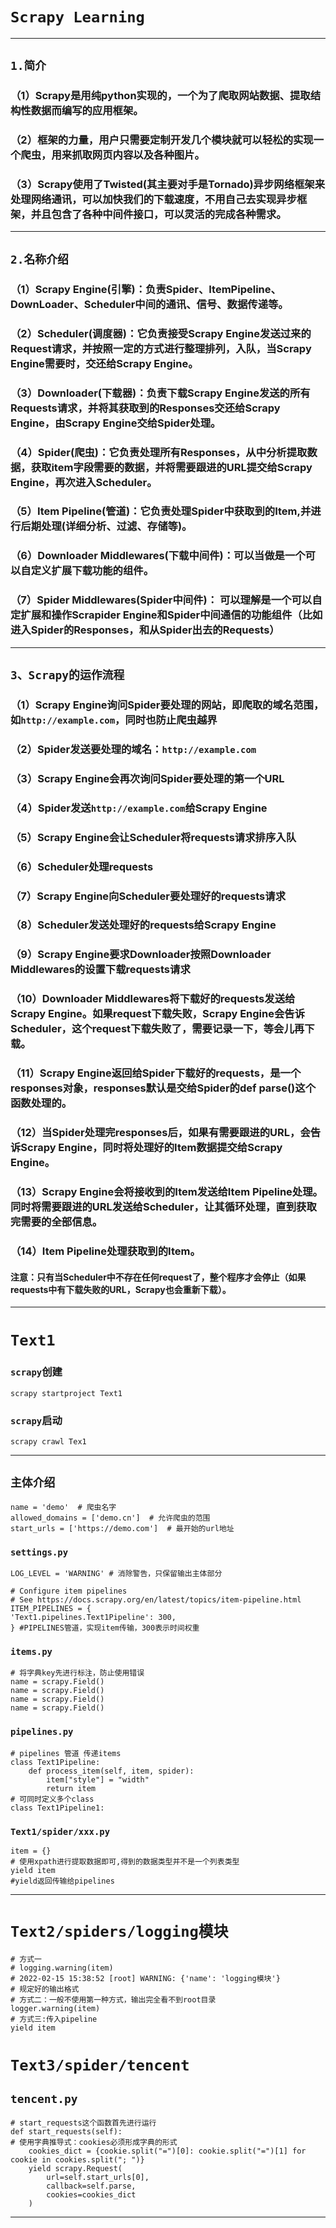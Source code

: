 # `Scrapy Learning`
****
## `1.简介`
### （1）Scrapy是用纯python实现的，一个为了爬取网站数据、提取结构性数据而编写的应用框架。
### （2）框架的力量，用户只需要定制开发几个模块就可以轻松的实现一个爬虫，用来抓取网页内容以及各种图片。
### （3）Scrapy使用了Twisted(其主要对手是Tornado)异步网络框架来处理网络通讯，可以加快我们的下载速度，不用自己去实现异步框架，并且包含了各种中间件接口，可以灵活的完成各种需求。
****
## `2.名称介绍`
### （1）Scrapy Engine(引擎)：负责Spider、ItemPipeline、DownLoader、Scheduler中间的通讯、信号、数据传递等。
### （2）Scheduler(调度器)：它负责接受Scrapy Engine发送过来的Request请求，并按照一定的方式进行整理排列，入队，当Scrapy Engine需要时，交还给Scrapy Engine。
### （3）Downloader(下载器)：负责下载Scrapy Engine发送的所有Requests请求，并将其获取到的Responses交还给Scrapy Engine，由Scrapy Engine交给Spider处理。
### （4）Spider(爬虫)：它负责处理所有Responses，从中分析提取数据，获取item字段需要的数据，并将需要跟进的URL提交给Scrapy Engine，再次进入Scheduler。
### （5）Item Pipeline(管道)：它负责处理Spider中获取到的Item,并进行后期处理(详细分析、过滤、存储等)。
### （6）Downloader Middlewares(下载中间件)：可以当做是一个可以自定义扩展下载功能的组件。
### （7）Spider Middlewares(Spider中间件)： 可以理解是一个可以自定扩展和操作Scrapider Engine和Spider中间通信的功能组件（比如进入Spider的Responses，和从Spider出去的Requests）
****
## `3、Scrapy的运作流程`
### （1）Scrapy Engine询问Spider要处理的网站，即爬取的域名范围，如`http://example.com`，同时也防止爬虫越界
### （2）Spider发送要处理的域名：`http://example.com`
### （3）Scrapy Engine会再次询问Spider要处理的第一个URL
### （4）Spider发送`http://example.com`给Scrapy Engine
### （5）Scrapy Engine会让Scheduler将requests请求排序入队
### （6）Scheduler处理requests
### （7）Scrapy Engine向Scheduler要处理好的requests请求
### （8）Scheduler发送处理好的requests给Scrapy Engine
### （9）Scrapy Engine要求Downloader按照Downloader Middlewares的设置下载requests请求
### （10）Downloader Middlewares将下载好的requests发送给Scrapy Engine。如果request下载失败，Scrapy Engine会告诉Scheduler，这个request下载失败了，需要记录一下，等会儿再下载。
### （11）Scrapy Engine返回给Spider下载好的requests，是一个responses对象，responses默认是交给Spider的def parse()这个函数处理的。
### （12）当Spider处理完responses后，如果有需要跟进的URL，会告诉Scrapy Engine，同时将处理好的Item数据提交给Scrapy Engine。
### （13）Scrapy Engine会将接收到的Item发送给Item Pipeline处理。同时将需要跟进的URL发送给Scheduler，让其循环处理，直到获取完需要的全部信息。
### （14）Item Pipeline处理获取到的Item。
#### 注意：只有当Scheduler中不存在任何request了，整个程序才会停止（如果requests中有下载失败的URL，Scrapy也会重新下载）。
****
# `Text1`
### `scrapy`创建
    scrapy startproject Text1
### `scrapy`启动
    scrapy crawl Tex1
****
## `主体介绍`
    name = 'demo'  # 爬虫名字
    allowed_domains = ['demo.cn']  # 允许爬虫的范围
    start_urls = ['https://demo.com']  # 最开始的url地址
### `settings.py`
    LOG_LEVEL = 'WARNING' # 消除警告，只保留输出主体部分
    
    # Configure item pipelines
    # See https://docs.scrapy.org/en/latest/topics/item-pipeline.html
    ITEM_PIPELINES = {
    'Text1.pipelines.Text1Pipeline': 300,
    } #PIPELINES管道，实现item传输，300表示时间权重
### `items.py`
    # 将字典key先进行标注，防止使用错误
    name = scrapy.Field()
    name = scrapy.Field()
    name = scrapy.Field()
    name = scrapy.Field()
### `pipelines.py`
    # pipelines 管道 传递items
    class Text1Pipeline:
        def process_item(self, item, spider):
            item["style"] = "width"
            return item
    # 可同时定义多个class
    class Text1Pipeline1:
### `Text1/spider/xxx.py`
    item = {}
    # 使用xpath进行提取数据即可,得到的数据类型并不是一个列表类型
    yield item
    #yield返回传输给pipelines
****
# `Text2/spiders/logging模块`
    # 方式一
    # logging.warning(item)
    # 2022-02-15 15:38:52 [root] WARNING: {'name': 'logging模块'}
    # 规定好的输出格式
    # 方式二：一般不使用第一种方式，输出完全看不到root目录
    logger.warning(item)
    # 方式三:传入pipeline
    yield item
# `Text3/spider/tencent`
## `tencent.py`
    # start_requests这个函数首先进行运行
    def start_requests(self):
    # 使用字典推导式：cookies必须形成字典的形式
        cookies_dict = {cookie.split("=")[0]: cookie.split("=")[1] for cookie in cookies.split("; ")}
        yield scrapy.Request(
            url=self.start_urls[0],
            callback=self.parse,
            cookies=cookies_dict
        )
**** 

